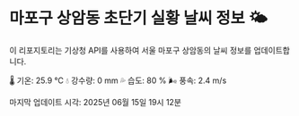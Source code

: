 
# 마포구 상암동 초단기 실황 날씨 정보 🌤️

이 리포지토리는 기상청 API를 사용하여 서울 마포구 상암동의 날씨 정보를 업데이트합니다. 

🌡️ 기온: 25.9 ℃
💧 강수량: 0 mm
💦 습도: 80 %
🌬️ 풍속: 2.4 m/s

마지막 업데이트 시각: 2025년 06월 15일 19시 12분    
